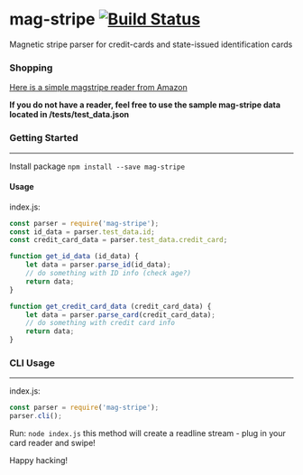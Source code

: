 # mag-stripe [![Build Status](https://travis-ci.org/aaronglang/MagStripeJS.svg?branch=master)](https://travis-ci.org/aaronglang/MagStripeJS)
Magnetic stripe parser for credit-cards and state-issued identification cards

### Shopping
[Here is a simple magstripe reader from Amazon](https://www.amazon.com/Deftun-3-Track-Magnetic-Magstripe-Scanner/dp/B01DVWQ2BO/ref=sr_1_4?crid=ZTWYQSBOYN7B&keywords=magstripe+reader&qid=1553725792&s=gateway&sprefix=mag+stripe+%2Caps%2C184&sr=8-4)

**If you do not have a reader, feel free to use the sample mag-stripe data located in /tests/test_data.json**

### Getting Started
---

Install package `npm install --save mag-stripe`

#### Usage

index.js:
```javascript
const parser = require('mag-stripe');
const id_data = parser.test_data.id;
const credit_card_data = parser.test_data.credit_card;

function get_id_data (id_data) {
    let data = parser.parse_id(id_data);
    // do something with ID info (check age?)
    return data;
}

function get_credit_card_data (credit_card_data) {
    let data = parser.parse_card(credit_card_data);
    // do something with credit card info
    return data;
}
```

### CLI Usage
---

index.js:
```javascript
const parser = require('mag-stripe');
parser.cli();
```
Run: `node index.js` this method will create a readline stream - plug in your card reader and swipe!

Happy hacking!
